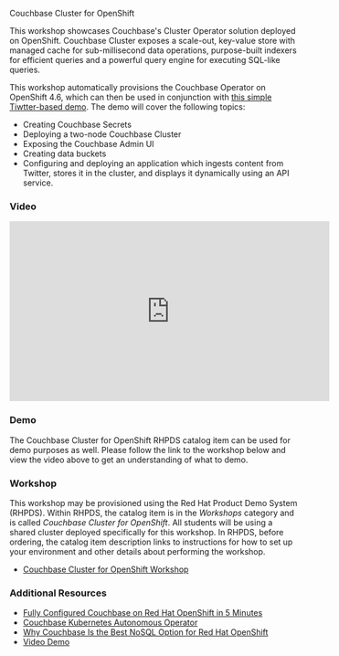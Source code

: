 Couchbase Cluster for OpenShift

This workshop showcases Couchbase's Cluster Operator solution deployed on OpenShift. Couchbase Cluster exposes a scale-out, key-value store with managed cache for sub-millisecond data operations, purpose-built indexers for efficient queries and a powerful query engine for executing SQL-like queries.


This workshop automatically provisions the Couchbase Operator on OpenShift 4.6, which can then be used in conjunction with [this simple Tiwtter-based demo](https://github.com/couchbase-partners/redhat-pds). The demo will cover the following topics:

* Creating Couchbase Secrets
* Deploying a two-node Couchbase Cluster
* Exposing the Couchbase Admin UI
* Creating data buckets
* Configuring and deploying an application which ingests content from Twitter, stores it in the cluster, and displays it dynamically using an API service.


### Video
<iframe width="560" height="315" src="https://www.youtube.com/watch?v=3HHPImHr24M" frameborder="0" allow="accelerometer; autoplay; encrypted-media; gyroscope; picture-in-picture" allowfullscreen></iframe>

### Demo
The Couchbase Cluster for OpenShift RHPDS catalog item can be used for demo purposes as well. Please follow the link to the workshop below and view the video above to get an understanding of what to demo.

### Workshop
This workshop may be provisioned using the Red Hat Product Demo System (RHPDS). Within RHPDS, the catalog item is in the _Workshops_ category and is called _Couchbase Cluster for OpenShift_. All students will be using a shared cluster deployed specifically for this workshop. In RHPDS, before ordering, the catalog item description links to instructions for how to set up your environment and other details about performing the workshop.

* [Couchbase Cluster for OpenShift Workshop](https://github.com/couchbase-partners/redhat-pds)

### Additional Resources
* [Fully Configured Couchbase on Red Hat OpenShift in 5 Minutes](https://blog.couchbase.com/fully-configured-couchbase-on-red-hat-openshift-under-five-minutes/)
* [Couchbase Kubernetes Autonomous Operator](https://www.couchbase.com/products/cloud/kubernetes)
* [Why Couchbase Is the Best NoSQL Option for Red Hat OpenShift](https://blog.couchbase.com/why-couchbase-is-the-best-nosql-option-for-red-hat-openshift/)
* [Video Demo](https://www.youtube.com/watch?v=3HHPImHr24M)
